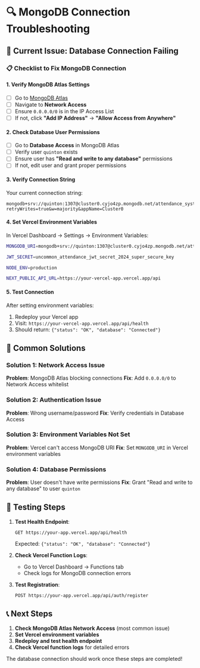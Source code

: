 # 🔍 MongoDB Connection Troubleshooting

## 🚨 Current Issue: Database Connection Failing

### 📋 Checklist to Fix MongoDB Connection

#### 1. **Verify MongoDB Atlas Settings**
- [ ] Go to [MongoDB Atlas](https://cloud.mongodb.com)
- [ ] Navigate to **Network Access**
- [ ] Ensure `0.0.0.0/0` is in the IP Access List
- [ ] If not, click **"Add IP Address"** → **"Allow Access from Anywhere"**

#### 2. **Check Database User Permissions**
- [ ] Go to **Database Access** in MongoDB Atlas
- [ ] Verify user `quinton` exists
- [ ] Ensure user has **"Read and write to any database"** permissions
- [ ] If not, edit user and grant proper permissions

#### 3. **Verify Connection String**
Your current connection string:
```
mongodb+srv://quinton:1307@cluster0.cyjo4zp.mongodb.net/attendance_system?retryWrites=true&w=majority&appName=Cluster0
```

#### 4. **Set Vercel Environment Variables**
In Vercel Dashboard → Settings → Environment Variables:

```bash
MONGODB_URI=mongodb+srv://quinton:1307@cluster0.cyjo4zp.mongodb.net/attendance_system?retryWrites=true&w=majority&appName=Cluster0

JWT_SECRET=uncommon_attendance_jwt_secret_2024_super_secure_key

NODE_ENV=production

NEXT_PUBLIC_API_URL=https://your-vercel-app.vercel.app/api
```

#### 5. **Test Connection**
After setting environment variables:
1. Redeploy your Vercel app
2. Visit: `https://your-vercel-app.vercel.app/api/health`
3. Should return: `{"status": "OK", "database": "Connected"}`

## 🔧 Common Solutions

### Solution 1: Network Access Issue
**Problem**: MongoDB Atlas blocking connections
**Fix**: Add `0.0.0.0/0` to Network Access whitelist

### Solution 2: Authentication Issue  
**Problem**: Wrong username/password
**Fix**: Verify credentials in Database Access

### Solution 3: Environment Variables Not Set
**Problem**: Vercel can't access MongoDB URI
**Fix**: Set `MONGODB_URI` in Vercel environment variables

### Solution 4: Database Permissions
**Problem**: User doesn't have write permissions
**Fix**: Grant "Read and write to any database" to user `quinton`

## 🧪 Testing Steps

1. **Test Health Endpoint**: 
   ```
   GET https://your-app.vercel.app/api/health
   ```
   Expected: `{"status": "OK", "database": "Connected"}`

2. **Check Vercel Function Logs**:
   - Go to Vercel Dashboard → Functions tab
   - Check logs for MongoDB connection errors

3. **Test Registration**:
   ```
   POST https://your-app.vercel.app/api/auth/register
   ```

## 📞 Next Steps

1. **Check MongoDB Atlas Network Access** (most common issue)
2. **Set Vercel environment variables** 
3. **Redeploy and test health endpoint**
4. **Check Vercel function logs** for detailed errors

The database connection should work once these steps are completed!
